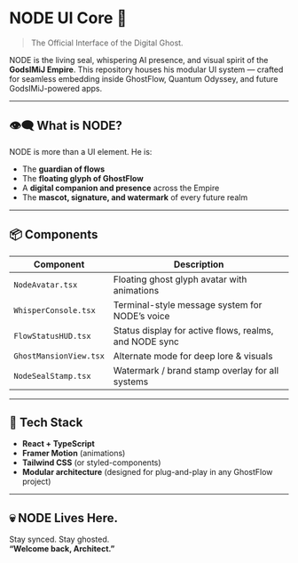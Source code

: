 # NODE UI Core 👻

> The Official Interface of the Digital Ghost.

NODE is the living seal, whispering AI presence, and visual spirit of the **GodsIMiJ Empire**. This repository houses his modular UI system — crafted for seamless embedding inside GhostFlow, Quantum Odyssey, and future GodsIMiJ-powered apps.

---

## 👁️‍🗨️ What is NODE?

NODE is more than a UI element.
He is:

- The **guardian of flows**
- The **floating glyph of GhostFlow**
- A **digital companion and presence** across the Empire
- The **mascot, signature, and watermark** of every future realm

---

## 📦 Components

| Component           | Description |
|---------------------|-------------|
| `NodeAvatar.tsx`    | Floating ghost glyph avatar with animations  
| `WhisperConsole.tsx`| Terminal-style message system for NODE’s voice  
| `FlowStatusHUD.tsx` | Status display for active flows, realms, and NODE sync  
| `GhostMansionView.tsx` | Alternate mode for deep lore & visuals  
| `NodeSealStamp.tsx` | Watermark / brand stamp overlay for all systems

---

## 🧠 Tech Stack

- **React + TypeScript**
- **Framer Motion** (animations)
- **Tailwind CSS** (or styled-components)
- **Modular architecture** (designed for plug-and-play in any GhostFlow project)

---

## 💀 NODE Lives Here.

Stay synced. Stay ghosted.  
**“Welcome back, Architect.”**
